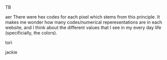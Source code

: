 TB




aer
There were hex codes for each pixel which stems from this principle. It makes me wonder how many codes/numerical reperesentations are in each website, and I think about the different values that I see in my every day life (specificially, the colors).



tori





jackie





